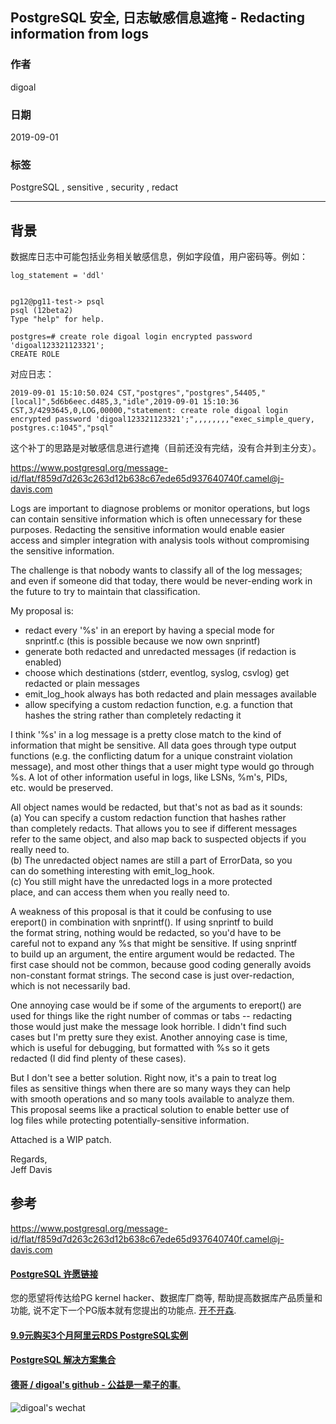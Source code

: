 ## PostgreSQL 安全, 日志敏感信息遮掩 - Redacting information from logs  
                                            
### 作者                                            
digoal                                            
                                            
### 日期                                            
2019-09-01                                          
                                            
### 标签                                            
PostgreSQL , sensitive , security , redact         
                                            
----                                            
                                            
## 背景    
数据库日志中可能包括业务相关敏感信息，例如字段值，用户密码等。例如：      
  
```  
log_statement = 'ddl'  
  
  
pg12@pg11-test-> psql  
psql (12beta2)  
Type "help" for help.  
  
postgres=# create role digoal login encrypted password 'digoal123321123321';  
CREATE ROLE  
```  
  
对应日志：  
  
```  
2019-09-01 15:10:50.024 CST,"postgres","postgres",54405,"[local]",5d6b6eec.d485,3,"idle",2019-09-01 15:10:36 CST,3/4293645,0,LOG,00000,"statement: create role digoal login encrypted password 'digoal123321123321';",,,,,,,,"exec_simple_query, postgres.c:1045","psql"  
```  
  
这个补丁的思路是对敏感信息进行遮掩（目前还没有完结，没有合并到主分支）。       
  
https://www.postgresql.org/message-id/flat/f859d7d263c263d12b638c67ede65d937640740f.camel@j-davis.com  
  
  
Logs are important to diagnose problems or monitor operations, but logs  
can contain sensitive information which is often unnecessary for these  
purposes. Redacting the sensitive information would enable easier  
access and simpler integration with analysis tools without compromising  
the sensitive information.  
  
The challenge is that nobody wants to classify all of the log messages;  
and even if someone did that today, there would be never-ending work in  
the future to try to maintain that classification.  
  
My proposal is:  
  
 * redact every '%s' in an ereport by having a special mode for  
snprintf.c (this is possible because we now own snprintf)  
 * generate both redacted and unredacted messages (if redaction is  
enabled)  
 * choose which destinations (stderr, eventlog, syslog, csvlog) get  
redacted or plain messages  
 * emit_log_hook always has both redacted and plain messages available  
 * allow specifying a custom redaction function, e.g. a function that  
hashes the string rather than completely redacting it  
  
I think '%s' in a log message is a pretty close match to the kind of  
information that might be sensitive. All data goes through type output  
functions (e.g. the conflicting datum for a unique constraint violation  
message), and most other things that a user might type would go through  
%s. A lot of other information useful in logs, like LSNs, %m's, PIDs,  
etc. would be preserved.  
  
All object names would be redacted, but that's not as bad as it sounds:  
  (a) You can specify a custom redaction function that hashes rather  
than completely redacts. That allows you to see if different messages  
refer to the same object, and also map back to suspected objects if you  
really need to.  
  (b) The unredacted object names are still a part of ErrorData, so you  
can do something interesting with emit_log_hook.  
  (c) You still might have the unredacted logs in a more protected  
place, and can access them when you really need to.  
  
A weakness of this proposal is that it could be confusing to use  
ereport() in combination with snprintf(). If using snprintf to build  
the format string, nothing would be redacted, so you'd have to be  
careful not to expand any %s that might be sensitive. If using snprintf  
to build up an argument, the entire argument would be redacted. The  
first case should not be common, because good coding generally avoids  
non-constant format strings. The second case is just over-redaction,  
which is not necessarily bad.  
  
One annoying case would be if some of the arguments to ereport() are  
used for things like the right number of commas or tabs -- redacting  
those would just make the message look horrible. I didn't find such  
cases but I'm pretty sure they exist. Another annoying case is time,  
which is useful for debugging, but formatted with %s so it gets  
redacted (I did find plenty of these cases).  
  
But I don't see a better solution. Right now, it's a pain to treat log  
files as sensitive things when there are so many ways they can help  
with smooth operations and so many tools available to analyze them.  
This proposal seems like a practical solution to enable better use of  
log files while protecting potentially-sensitive information.  
  
Attached is a WIP patch.  
  
Regards,  
	Jeff Davis  
  
  
## 参考  
https://www.postgresql.org/message-id/flat/f859d7d263c263d12b638c67ede65d937640740f.camel@j-davis.com  
    
  
  
  
  
  
  
  
  
  
  
  
  
  
  
  
  
  
  
  
  
  
  
  
  
  
  
  
  
  
  
  
  
  
  
  
  
  
  
  
  
  
  
  
  
  
  
  
  
  
  
  
  
  
  
  
  
  
  
  
#### [PostgreSQL 许愿链接](https://github.com/digoal/blog/issues/76 "269ac3d1c492e938c0191101c7238216")
您的愿望将传达给PG kernel hacker、数据库厂商等, 帮助提高数据库产品质量和功能, 说不定下一个PG版本就有您提出的功能点. [开不开森](https://github.com/digoal/blog/issues/76 "269ac3d1c492e938c0191101c7238216").  
  
  
#### [9.9元购买3个月阿里云RDS PostgreSQL实例](https://www.aliyun.com/database/postgresqlactivity "57258f76c37864c6e6d23383d05714ea")
  
  
#### [PostgreSQL 解决方案集合](https://yq.aliyun.com/topic/118 "40cff096e9ed7122c512b35d8561d9c8")
  
  
#### [德哥 / digoal's github - 公益是一辈子的事.](https://github.com/digoal/blog/blob/master/README.md "22709685feb7cab07d30f30387f0a9ae")
  
  
![digoal's wechat](../pic/digoal_weixin.jpg "f7ad92eeba24523fd47a6e1a0e691b59")
  
